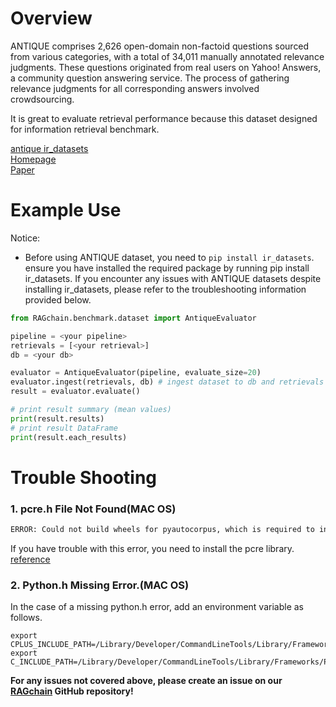 # Overview

ANTIQUE comprises 2,626 open-domain non-factoid questions sourced from various categories, with a total of 34,011 
manually annotated relevance judgments. These questions originated from real users on Yahoo! Answers, a community 
question answering service. The process of gathering relevance judgments for all corresponding answers involved crowdsourcing.

It is great to evaluate retrieval performance because this dataset designed for information retrieval benchmark.

[antique ir_datasets](https://ir-datasets.com/antique.html)<br>
[Homepage](https://ciir.cs.umass.edu/downloads/Antique/)<br>
[Paper](https://paperswithcode.com/paper/antique-a-non-factoid-question-answering)

# Example Use
Notice:
- Before using ANTIQUE dataset, you need to `pip install ir_datasets`. ensure you have installed the required package
  by running pip install ir_datasets. If you encounter any issues with ANTIQUE datasets despite installing ir_datasets,
  please refer to the troubleshooting information provided below.

```Python
from RAGchain.benchmark.dataset import AntiqueEvaluator

pipeline = <your pipeline>
retrievals = [<your retrieval>]
db = <your db>

evaluator = AntiqueEvaluator(pipeline, evaluate_size=20)
evaluator.ingest(retrievals, db) # ingest dataset to db and retrievals
result = evaluator.evaluate()

# print result summary (mean values)
print(result.results)
# print result DataFrame
print(result.each_results)
```


# Trouble Shooting
### 1. pcre.h File Not Found(MAC OS)

```Bash
ERROR: Could not build wheels for pyautocorpus, which is required to install pyproject.toml-based projects
```

If you have trouble with this error, you need to install the pcre library.<br>
[reference](https://stackoverflow.com/questions/22555561/error-building-fatal-error-pcre-h-no-such-file-or-directory)



### 2. Python.h Missing Error.(MAC OS)

In the case of a missing python.h error, add an environment variable as follows.

```
export CPLUS_INCLUDE_PATH=/Library/Developer/CommandLineTools/Library/Frameworks/Python3.framework/Versions/3.8/Headers
export C_INCLUDE_PATH=/Library/Developer/CommandLineTools/Library/Frameworks/Python3.framework/Versions/3.8/Headers
```

**For any issues not covered above, please create an issue on our [RAGchain](https://github.com/NomaDamas/RAGchain/issues) GitHub repository!**
